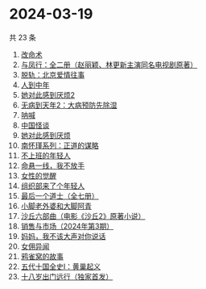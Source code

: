 # 2024-03-19

共 23 条

<!-- BEGIN WEREAD -->
<!-- 最后更新时间 2024-03-19 13:01:09 +0800 -->
1. [改命术](https://weread.qq.com/web/bookDetail/9e632180813ab8795g011db9)
1. [与凤行：全二册（赵丽颖、林更新主演同名电视剧原著）](https://weread.qq.com/web/bookDetail/8a1327b055401a8a15ae90c)
1. [脱轨：北京爱情往事](https://weread.qq.com/web/bookDetail/e43329a0813ab89d6g014c1f)
1. [人到中年](https://weread.qq.com/web/bookDetail/53432fd0813ab89bdg010e2e)
1. [她对此感到厌烦2](https://weread.qq.com/web/bookDetail/c7732910813ab89d4g0178fc)
1. [无病到天年2：大病预防先除湿](https://weread.qq.com/web/bookDetail/62e32770718c77e162e7636)
1. [呐喊](https://weread.qq.com/web/bookDetail/a7a32ed0726a21efa7a6a3b)
1. [中国怪谈](https://weread.qq.com/web/bookDetail/8c132e40813ab89c4g011749)
1. [她对此感到厌烦](https://weread.qq.com/web/bookDetail/8f632e60813ab7dcbg015740)
1. [南怀瑾系列：正道的谋略](https://weread.qq.com/web/bookDetail/20d32ad0813ab7295g011a10)
1. [不上班的年轻人](https://weread.qq.com/web/bookDetail/15332be0813ab869eg01463b)
1. [命悬一线，我不放手](https://weread.qq.com/web/bookDetail/0fa32270813ab89dbg011d04)
1. [女性的觉醒](https://weread.qq.com/web/bookDetail/fff32170813ab6f77g01169e)
1. [组织部来了个年轻人](https://weread.qq.com/web/bookDetail/00432890813ab82d5g0124b1)
1. [最后一个道士（全七册）](https://weread.qq.com/web/bookDetail/1b1320507223e1791b1f1d3)
1. [小脚老外婆和大脚阿青](https://weread.qq.com/web/bookDetail/a63329b0813ab8976g011d15)
1. [沙丘六部曲（电影《沙丘2》原著小说）](https://weread.qq.com/web/bookDetail/a7b321607199d7fba7bb736)
1. [销售与市场（2024年第3期）](https://weread.qq.com/web/bookDetail/4de32b70813ab8a09g017907)
1. [妈妈，我不该大声对你说话](https://weread.qq.com/web/bookDetail/b5032bf0813ab89c4g016140)
1. [女佣异闻](https://weread.qq.com/web/bookDetail/fd032c70813ab8976g013096)
1. [鸦雀窝的故事](https://weread.qq.com/web/bookDetail/4ba32c10813ab899cg0156d9)
1. [五代十国全史Ⅰ：黄巢起义](https://weread.qq.com/web/bookDetail/ff232ed072370d81ff267aa)
1. [十八岁出门远行（独家首发）](https://weread.qq.com/web/bookDetail/23b32ed0813ab8976g017476)
<!-- END WEREAD -->